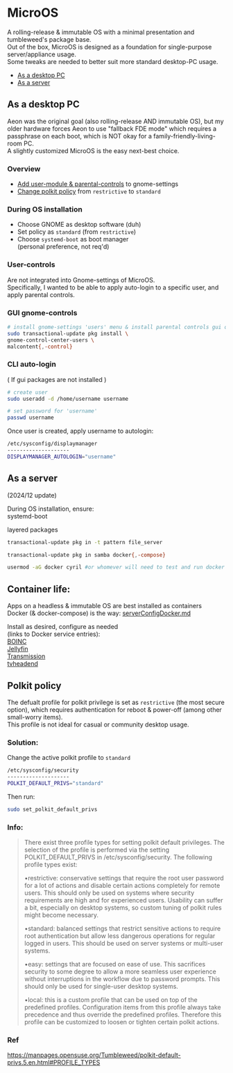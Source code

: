 # MicroOS
A rolling-release & immutable OS with a minimal presentation and tumbleweed's package base.  
Out of the box, MicroOS is designed as a foundation for single-purpose server/appliance usage.  
Some tweaks are needed to better suit more standard desktop-PC usage.

- [As a desktop PC](#as-a-desktop-pc)
- [As a server](#as-a-server)

## As a desktop PC
Aeon was the original goal (also rolling-release AND immutable OS), but my older hardware forces Aeon to use "fallback FDE mode" which requires a passphrase on each boot, which is NOT okay for a family-friendly-living-room PC.  
A slightly customized MicroOS is the easy next-best choice.

### Overview
- [Add user-module & parental-controls](#user-controls) to gnome-settings  
- [Change polkit policy](#polkit-policy) from `restrictive` to `standard`

### During OS installation
- Choose GNOME as desktop software (duh)
- Set policy as `standard` (from `restrictive`)
- Choose `systemd-boot` as boot manager  
    (personal preference, not req'd)

### User-controls
Are not integrated into Gnome-settings of MicroOS.  
Specifically, I wanted to be able to apply auto-login to a specific user, and apply parental controls.  

### GUI gnome-controls
```sh
# install gnome-settings 'users' menu & install parental controls gui options
sudo transactional-update pkg install \
gnome-control-center-users \
malcontent{,-control}
```

### CLI auto-login
( If gui packages are not installed )
```sh
# create user
sudo useradd -d /home/username username
```
```sh
# set password for 'username'
passwd username
```
Once user is created, apply username to autologin:  
```sh
/etc/sysconfig/displaymanager
--------------------
DISPLAYMANAGER_AUTOLOGIN="username"
```

## As a server
(2024/12 update)  

During OS installation, ensure:  
systemd-boot  

layered packages  
```sh
transactional-update pkg in -t pattern file_server
```
```sh
transactional-update pkg in samba docker{,-compose}
```
```sh
usermod -aG docker cyril #or whomever will need to test and run docker containers
```

## Container life:  
Apps on a headless & immutable OS are best installed as containers  
Docker (& docker-compose) is the way: [serverConfigDocker.md](serverConfigDocker.md)

Install as desired, configure as needed  
(links to Docker service entries):  
[BOINC](serverConfigDocker#boinc)  
[Jellyfin](serverConfigDocker#jellyfin)  
[Transmission](serverConfigDocker#transmission)  
[tvheadend](serverConfigDocker#tvheadend)  

## Polkit policy
The defualt profile for polkit privilege is set as `restrictive` (the most secure option), which requires authentication for reboot & power-off (among other small-worry items).  
This profile is not ideal for casual or community desktop usage.  

### Solution:  
Change the active polkit profile to `standard`

```sh
/etc/sysconfig/security
--------------------
POLKIT_DEFAULT_PRIVS="standard"
```
Then run:  
```sh
sudo set_polkit_default_privs
```

### Info:  

> There exist three profile types for setting polkit default privileges. The selection of the profile is performed via the setting POLKIT_DEFAULT_PRIVS in /etc/sysconfig/security. The following profile types exist:  
>
> •restrictive: conservative settings that require the root user password for a lot of actions and disable certain actions completely for remote users. This should only be used on systems where security requirements are high and for experienced users. Usability can suffer a bit, especially on desktop systems, so custom tuning of polkit rules might become necessary.  
>
> •standard: balanced settings that restrict sensitive actions to require root authentication but allow less dangerous operations for regular logged in users. This should be used on server systems or multi-user systems.
>
> •easy: settings that are focused on ease of use. This sacrifices security to some degree to allow a more seamless user experience without interruptions in the workflow due to password prompts. This should only be used for single-user desktop systems.
>
> •local: this is a custom profile that can be used on top of the predefined profiles. Configuration items from this profile always take precedence and thus override the predefined profiles. Therefore this profile can be customized to loosen or tighten certain polkit actions.

### Ref  
https://manpages.opensuse.org/Tumbleweed/polkit-default-privs.5.en.html#PROFILE_TYPES  
